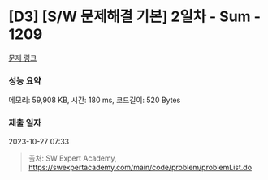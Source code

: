 # [D3] [S/W 문제해결 기본] 2일차 - Sum - 1209 

[문제 링크](https://swexpertacademy.com/main/code/problem/problemDetail.do?contestProbId=AV13_BWKACUCFAYh) 

### 성능 요약

메모리: 59,908 KB, 시간: 180 ms, 코드길이: 520 Bytes

### 제출 일자

2023-10-27 07:33



> 출처: SW Expert Academy, https://swexpertacademy.com/main/code/problem/problemList.do
